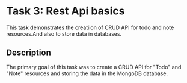 # Task 3: Rest Api basics  

This task demonstrates the creatiion of CRUD API for todo and note resources.And also to store data in databases. 
## Description

The primary goal of this task was to create a CRUD API for "Todo" and "Note" resources and storing the data in the MongoDB database.


